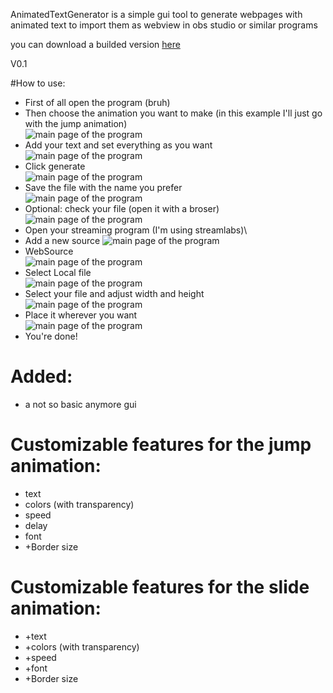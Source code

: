 AnimatedTextGenerator is a simple gui tool to generate webpages with animated text to import them as webview in obs studio or similar programs 

you can download a builded version [here](http://billyexe.wtf/AnimatedTextGenerator/AnimatedTextGenerator.exe)

V0.1

#How to use:
* First of all open the program (bruh)
* Then choose the animation you want to make (in this example I'll just go with the jump animation)\
![main page of the program](/ReadmeImages/main.png)
* Add your text and set everything as you want\
![main page of the program](/ReadmeImages/jump0.png)
* Click generate\
![main page of the program](/ReadmeImages/jump1.png)
* Save the file with the name you prefer\
![main page of the program](/ReadmeImages/jump2.png)
* Optional: check your file (open it with a broser)\
![main page of the program](/ReadmeImages/jump3.gif)
* Open your streaming program (I'm using streamlabs)\
* Add a new source
![main page of the program](/ReadmeImages/streamlabs0.png)
* WebSource\
![main page of the program](/ReadmeImages/streamlabs1.png)
* Select Local file\
![main page of the program](/ReadmeImages/streamlabs2.png)
* Select your file and adjust width and height\
![main page of the program](/ReadmeImages/streamlabs3.png)
* Place it wherever you want \
![main page of the program](/ReadmeImages/streamlabs4.png)
* You're done!
  

# Added:
* a not so basic anymore gui

# Customizable features for the jump animation:
* text
* colors (with transparency)
* speed
* delay
* font
* +Border size

# Customizable features for the slide animation:
* +text
* +colors (with transparency)
* +speed
* +font
* +Border size
